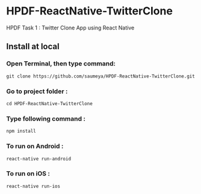 # HPDF-ReactNative-TwitterClone
HPDF Task 1 : Twitter Clone App using React Native

## Install at local
### Open Terminal, then type command:

`git clone https://github.com/saumeya/HPDF-ReactNative-TwitterClone.git`

### Go to project folder :

`cd HPDF-ReactNative-TwitterClone`

### Type following command :

`npm install`

### To run on Android :

`react-native run-android`

### To run on iOS :

`react-native run-ios`
